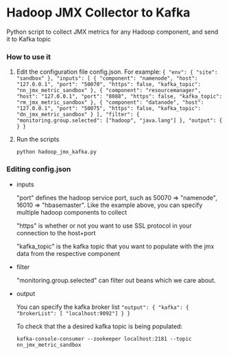 <!--
{% comment %}
Licensed to the Apache Software Foundation (ASF) under one or more
contributor license agreements.  See the NOTICE file distributed with
this work for additional information regarding copyright ownership.
The ASF licenses this file to you under the Apache License, Version 2.0
(the "License"); you may not use this file except in compliance with
the License.  You may obtain a copy of the License at

http://www.apache.org/licenses/LICENSE-2.0

Unless required by applicable law or agreed to in writing, software
distributed under the License is distributed on an "AS IS" BASIS,
WITHOUT WARRANTIES OR CONDITIONS OF ANY KIND, either express or implied.
See the License for the specific language governing permissions and
limitations under the License.
{% endcomment %}
-->


# Hadoop JMX Collector to Kafka

Python script to collect JMX metrics for any Hadoop component, and send it to Kafka topic

### How to use it

  1. Edit the configuration file config.json. For example:
            ```
            {
             "env": {
              "site": "sandbox"
             },
             "inputs": [
                {
                  "component": "namenode",
                  "host": "127.0.0.1",
                  "port": "50070",
                  "https": false,
                  "kafka_topic": "nn_jmx_metric_sandbox"
                },
                {
                  "component": "resourcemanager",
                  "host": "127.0.0.1",
                  "port": "8088",
                  "https": false,
                  "kafka_topic": "rm_jmx_metric_sandbox"
                },
                {
                  "component": "datanode",
                  "host": "127.0.0.1",
                  "port": "50075",
                  "https": false,
                  "kafka_topic": "dn_jmx_metric_sandbox"
                }
             ],
             "filter": {
              "monitoring.group.selected": ["hadoop", "java.lang"]
             },
             "output": {
             }
            }
            ```
  2. Run the scripts

        ```
        python hadoop_jmx_kafka.py
        ```

### Editing config.json

* inputs

  "port" defines the hadoop service port, such as 50070 => "namenode", 16010 => "hbasemaster".
  Like the example above, you can specify multiple hadoop components to collect

  "https" is whether or not you want to use SSL protocol in your connection to the host+port

  "kafka_topic" is the kafka topic that you want to populate with the jmx data from the respective component

* filter

  "monitoring.group.selected" can filter out beans which we care about.

* output

  You can specify the kafka broker list
        ```
        "output": {
          "kafka": {
            "brokerList": [ "localhost:9092"]
          }
        }
        ```

  To check that the a desired kafka topic is being populated:
    ```
    kafka-console-consumer --zookeeper localhost:2181 --topic nn_jmx_metric_sandbox
    ```
